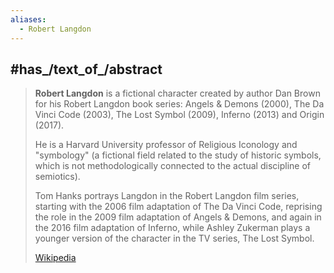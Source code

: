 ```yaml
---
aliases:
  - Robert Langdon
---
```


## #has_/text_of_/abstract 

> **Robert Langdon** is a fictional character created by author Dan Brown 
> for his Robert Langdon book series: Angels & Demons (2000), The Da Vinci Code (2003), 
> The Lost Symbol (2009), Inferno (2013) and Origin (2017). 
> 
> He is a Harvard University professor of Religious Iconology and "symbology" 
> (a fictional field related to the study of historic symbols, 
> which is not methodologically connected to the actual discipline of semiotics).
>
> Tom Hanks portrays Langdon in the Robert Langdon film series, 
> starting with the 2006 film adaptation of The Da Vinci Code, 
> reprising the role in the 2009 film adaptation of Angels & Demons, 
> and again in the 2016 film adaptation of Inferno, 
> while Ashley Zukerman plays a younger version of the character in the TV series, The Lost Symbol.
>
> [Wikipedia](https://en.wikipedia.org/wiki/Robert%20Langdon)



